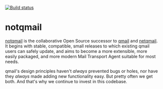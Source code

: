 [![Build status](https://img.shields.io/github/actions/workflow/status/notqmail/notqmail/platform-builders.yml)](https://github.com/notqmail/notqmail/actions/workflows/platform-builders.yml?query=branch%3Amain)

# notqmail

[notqmail](https://notqmail.org)
is the collaborative Open Source successor to
[qmail](https://cr.yp.to/qmail.html)
and
[netqmail](http://netqmail.org).
It begins with stable, compatible, small releases to which existing
qmail users can safely update, and aims to become a more extensible,
more easily packaged, and more modern Mail Transport Agent suitable
for most needs.

qmail's design principles haven't _always_ prevented bugs or holes,
nor have they _always_ made adding new functionality easy. But
pretty often we get both. And that's why we continue to invest in
this codebase.
